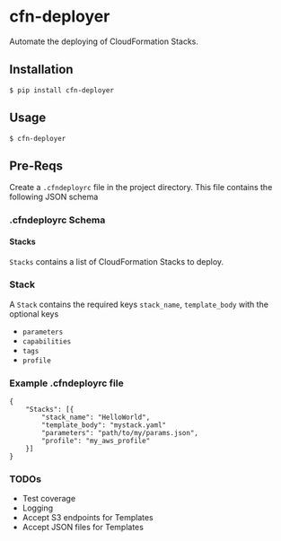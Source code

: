 # cfn-deployer
Automate the deploying of CloudFormation Stacks.

## Installation
```
$ pip install cfn-deployer
```

## Usage
```
$ cfn-deployer
```

## Pre-Reqs
Create a `.cfndeployrc` file in the project directory. This file contains the following JSON schema

### .cfndeployrc Schema

#### Stacks
`Stacks` contains a list of CloudFormation Stacks to deploy. 

### Stack
A `Stack` contains the required keys `stack_name`, `template_body` with the optional keys
- `parameters`
- `capabilities`
- `tags`
- `profile`

### Example .cfndeployrc file
```
{
	"Stacks": [{
		"stack_name": "HelloWorld",
		"template_body": "mystack.yaml"
		"parameters": "path/to/my/params.json",
		"profile": "my_aws_profile"	
	}]
}
```
### TODOs
- Test coverage
- Logging
- Accept S3 endpoints for Templates
- Accept JSON files for Templates